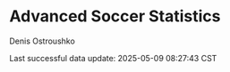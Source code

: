 # Advanced Soccer Statistics
Denis Ostroushko

<!-- gfm -->

Last successful data update: 2025-05-09 08:27:43 CST
